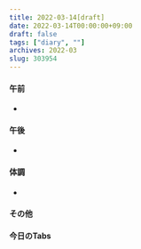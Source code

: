 ```yaml
---
title: 2022-03-14[draft]
date: 2022-03-14T00:00:00+09:00
draft: false
tags: ["diary", ""]
archives: 2022-03
slug: 303954
---
```

#### 午前
- 
#### 午後
- 
#### 体調
- 
#### その他
#### 今日のTabs